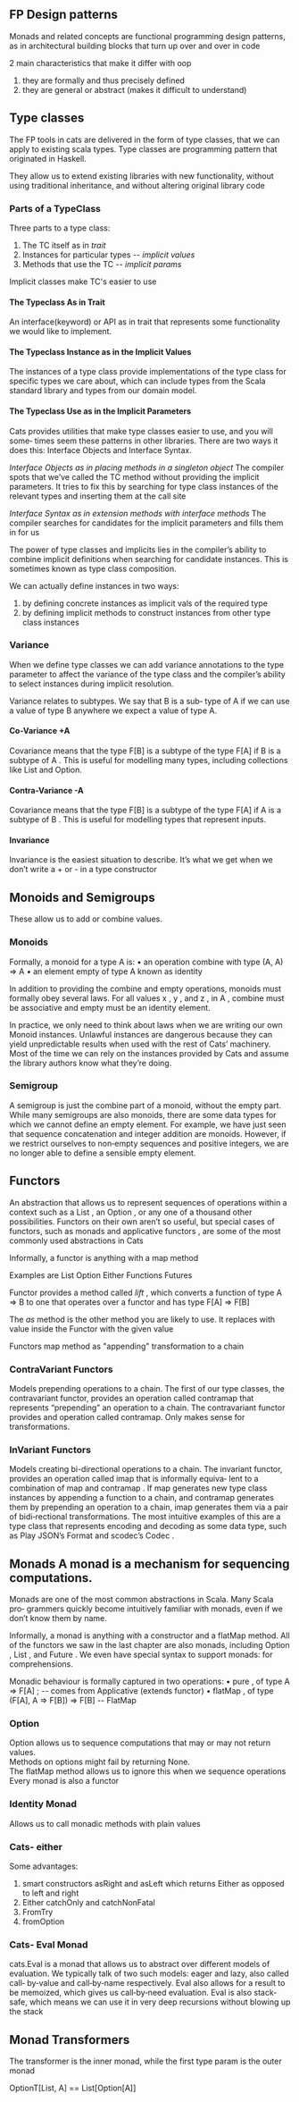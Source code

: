 ## FP Design patterns
Monads and related concepts are functional programming design patterns,
as in architectural building blocks that turn up over and over in code

2 main characteristics that make it differ with oop
1. they are formally and thus precisely defined
2. they are general or abstract (makes it difficult to understand)

## Type classes
The FP tools in cats are delivered in the form of type classes, that
we can apply to existing scala types.  Type classes are programming pattern
that originated in Haskell.

They allow us to extend existing libraries with new functionality, without
using traditional inheritance, and without altering original library code

### Parts of a TypeClass
Three parts to a type class:
1. The TC itself as in _trait_
2. Instances for particular types -- _implicit values_
3. Methods that use the TC -- _implicit params_

Implicit classes make TC's easier to use

#### The Typeclass As in Trait
An interface(keyword) or API as in trait that represents some functionality we would
like to implement.

#### The Typeclass Instance as in the Implicit Values
The instances of a type class provide implementations of the type class for
specific types we care about, which can include types from the Scala standard
library and types from our domain model.

#### The Typeclass Use as in the Implicit Parameters
Cats provides utilities that make type classes easier to use, and you will some‐
times seem these patterns in other libraries. There are two ways it does this:
Interface Objects and Interface Syntax.

_Interface Objects as in placing methods in a singleton object_
The compiler spots that we’ve called the TC method without providing
the implicit parameters. It tries to fix this by searching for type class instances
of the relevant types and inserting them at the call site

_Interface Syntax as in extension methods with interface methods_
The compiler searches for candidates for the implicit parameters and
fills them in for us

The power of type classes and implicits lies in the compiler’s ability to combine
implicit definitions when searching for candidate instances. This is sometimes
known as type class composition.

We can actually define instances in two ways:
1. by defining concrete instances as implicit vals of the required
   type
2. by defining implicit methods to construct instances from other type
   class instances

### Variance
When we define type classes we can add variance annotations to the type
parameter to affect the variance of the type class and the compiler’s ability to
select instances during implicit resolution.

Variance relates to subtypes. We say that B is a sub‐ type of A if 
we can use a value of type B anywhere we expect a value of type A.

#### Co-Variance +A
Covariance means that the type F[B] is a subtype of the type F[A] if B is a
subtype of A . This is useful for modelling many types, including collections like
List and Option.

#### Contra-Variance -A
Covariance means that the type F[B] is a subtype of the type F[A] if A is a
subtype of B . This is useful for modelling types that represent inputs.

#### Invariance
Invariance is the easiest situation to describe. It’s what we get when we don’t
write a + or - in a type constructor

## Monoids and Semigroups
These allow us to add or combine values.

### Monoids
Formally, a monoid for a type A is:
• an operation combine with type (A, A) => A
• an element empty of type A known as identity

In addition to providing the combine and empty operations, monoids must
formally obey several laws. For all values x , y , and z , in A , combine must be
associative and empty must be an identity element.

In practice, we only need to think about laws when we are writing our own
Monoid instances. Unlawful instances are dangerous because they can yield
unpredictable results when used with the rest of Cats’ machinery. Most of
the time we can rely on the instances provided by Cats and assume the library
authors know what they’re doing.

### Semigroup
A semigroup is just the combine part of a monoid, without the empty part.
While many semigroups are also monoids, there are some data types for which
we cannot define an empty element. For example, we have just seen that
sequence concatenation and integer addition are monoids. However, if we
restrict ourselves to non‐empty sequences and positive integers, we are no
longer able to define a sensible empty element.

## Functors
An abstraction that allows us to represent sequences of operations within a context 
such as a List , an Option , or any one of a thousand other possibilities. 
Functors on their own aren’t so useful, but special cases of functors, 
such as monads and applicative functors , are some of the most commonly used abstractions in Cats

Informally, a functor is anything with a map method

Examples are List Option Either Functions Futures

Functor provides a method called _lift_ , which converts a function of type A
=> B to one that operates over a functor and has type F[A] => F[B]

The _as_ method is the other method you are likely to use. It replaces with value
inside the Functor with the given value

Functors map method as "appending" transformation to a chain

### ContraVariant Functors
Models prepending operations to a chain.  The first of our type classes, the contravariant functor, provides an operation
called contramap that represents “prepending” an operation to a chain.
The contravariant functor provides and operation called contramap.  Only makes sense for transformations.

### InVariant Functors
Models creating bi-directional operations to a chain.  The invariant functor, provides an operation
called imap that is informally equiva‐
lent to a combination of map and contramap . If map generates new type class
instances by appending a function to a chain, and contramap generates them
by prepending an operation to a chain, imap generates them via a pair of bidi‐rectional transformations.
The most intuitive examples of this are a type class that represents encoding
and decoding as some data type, such as Play JSON’s Format and scodec’s
Codec .

## Monads A monad is a mechanism for sequencing computations.
Monads are one of the most common abstractions in Scala. Many Scala pro‐
grammers quickly become intuitively familiar with monads, even if we don’t
know them by name.

Informally, a monad is anything with a constructor and a flatMap method. All
of the functors we saw in the last chapter are also monads, including Option ,
List , and Future . We even have special syntax to support monads: for comprehensions.

Monadic behaviour is formally captured in two operations:
• pure , of type A => F[A] ; -- comes from Applicative (extends functor)
• flatMap , of type (F[A], A => F[B]) => F[B] -- FlatMap

### Option
Option allows us to sequence computations that may or may not return values.  
Methods on options might fail by returning None.  
The flatMap method allows us to ignore this when we sequence operations
Every monad is also a functor

### Identity Monad
Allows us to call monadic methods with plain values

### Cats- either
Some advantages:
1. smart constructors asRight and asLeft which returns Either as opposed to left and right
2. Either catchOnly and catchNonFatal
3. FromTry
4. fromOption

### Cats- Eval Monad
cats.Eval is a monad that allows us to abstract over different models of evaluation. 
We typically talk of two such models: eager and lazy, also called call‐
by‐value and call‐by‐name respectively. Eval also allows for a result to be
memoized, which gives us call‐by‐need evaluation.
Eval is also stack‐safe, which means we can use it in very deep recursions
without blowing up the stack

## Monad Transformers
The transformer is the inner monad, while the first type param is the outer monad

OptionT[List, A] == List[Option[A]]





